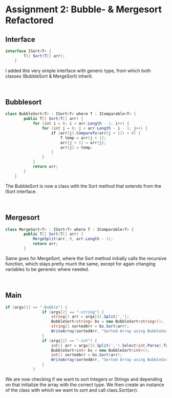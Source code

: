 # Assignment 2: Bubble- & Mergesort Refactored

## Interface

``` c#
interface ISort<T> {
        T[] Sort(T[] arr);
    }

```

I added this very simple interface with generic type, from which both classes (BubbleSort & MergeSort) inherit.

<br>

## Bubblesort

``` c#
class BubbleSort<T> : ISort<T> where T : IComparable<T> {
        public T[] Sort(T[] arr) {
            for (int i = 0; i < arr.Length - 1; i++) {
                for (int j = 0; j < arr.Length - i - 1; j++) {
                    if (arr[j].CompareTo(arr[j + 1]) > 0) {
                        T temp = arr[j + 1];
                        arr[j + 1] = arr[j];
                        arr[j] = temp;
                    }
                }
            }
            return arr;
        }
    }

```

The BubbleSort is now a class with the Sort method that extends from the ISort interface.

<br>

## Mergesort

``` c#
class MergeSort<T> : ISort<T> where T : IComparable<T> {
        public T[] Sort(T[] arr) {
            MergeSplit(arr, 0, arr.Length - 1);
            return arr;
        }
```

Same goes for MergeSort, where the Sort method initially calls the recursive function, which stays pretty much the same, except for again changing variables to be genereic where needed.

<br>

## Main

``` c#
if (args[1] == "-Bubble") {
                if (args[2] == "-string") {
                    string[] arr = args[3].Split(',');
                    BubbleSort<string> bs = new BubbleSort<string>();
                    string[] sortedArr = bs.Sort(arr);
                    WriteArray(sortedArr, "Sorted Array using BubbleSort: ");
                }
                if (args[2] == "-int") {
                    int[] arr = args[3].Split(',').Select(int.Parse).ToArray<int>();
                    BubbleSort<int> bs = new BubbleSort<int>();
                    int[] sortedArr = bs.Sort(arr);
                    WriteArray(sortedArr, "Sorted Array using BubbleSort: ");
                }
            }
```

We are now checking if we want to sort Integers or Strings and depending on that initialize the array with the correct type. We then create an instance of the class with which we want to sort and call class.Sort(arr).